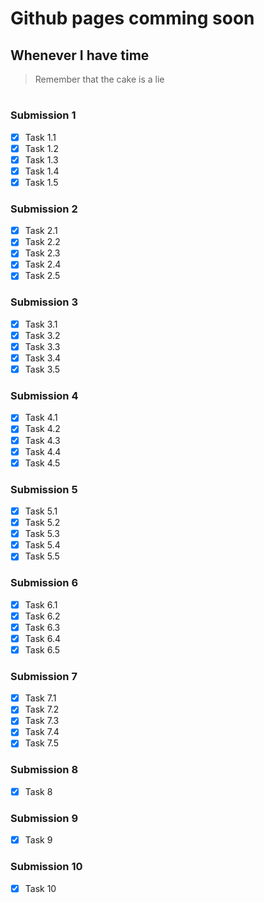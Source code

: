 # Github pages comming soon
## Whenever I have time
> Remember that the cake is a lie
#
#
#
#
#
#
#
### Submission 1
- [x] Task 1.1
- [x] Task 1.2
- [x] Task 1.3
- [x] Task 1.4
- [x] Task 1.5
### Submission 2
- [x] Task 2.1
- [x] Task 2.2
- [x] Task 2.3
- [x] Task 2.4
- [x] Task 2.5
### Submission 3
- [x] Task 3.1
- [x] Task 3.2
- [x] Task 3.3
- [x] Task 3.4
- [x] Task 3.5
### Submission 4
- [x] Task 4.1
- [x] Task 4.2
- [x] Task 4.3
- [x] Task 4.4
- [x] Task 4.5
### Submission 5
- [x] Task 5.1
- [x] Task 5.2
- [x] Task 5.3
- [x] Task 5.4
- [x] Task 5.5
### Submission 6
- [x] Task 6.1
- [x] Task 6.2
- [x] Task 6.3
- [x] Task 6.4
- [x] Task 6.5
### Submission 7
- [x] Task 7.1
- [x] Task 7.2
- [x] Task 7.3
- [x] Task 7.4
- [x] Task 7.5
### Submission 8
- [x] Task 8
### Submission 9
- [x] Task 9
### Submission 10
- [x] Task 10
